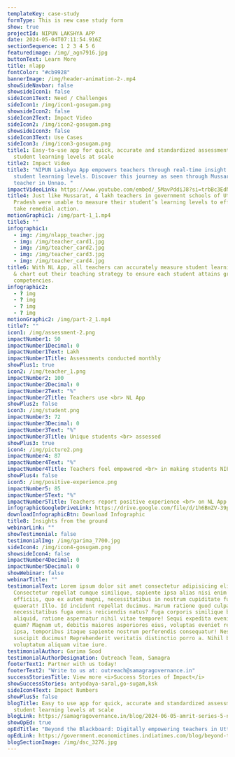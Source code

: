 ```yaml
---
templateKey: case-study
formType: This is new case study form
show: true
projectId: NIPUN LAKSHYA APP
date: 2024-05-04T07:11:54.916Z
sectionSequence: 1 2 3 4 5 6
featuredimage: /img/_agn7916.jpg
buttonText: Learn More
title: nlapp
fontColor: "#cb9928"
bannerImage: /img/header-animation-2-.mp4
showSideNavbar: false
showsideIcon1: false
sideIcon1Text: Need / Challenges
sideIcon1: /img/icon1-gosugam.png
showsideIcon2: false
sideIcon2Text: Impact Video
sideIcon2: /img/icon2-gosugam.png
showsideIcon3: false
sideIcon3Text: Use Cases
sideIcon3: /img/icon3-gosugam.png
title1: Easy-to-use app for quick, accurate and standardized assessment of
  student learning levels at scale
title2: Impact Video
title3: "NIPUN Lakshya App empowers teachers through real-time insight on
  student learning levels. Discover this journey as seen through Mussarrat, a
  teacher in Unnao. "
impactVideoLink: https://www.youtube.com/embed/_5MavPddiJ8?si=trbBc3EdNN8GrCKG
title4: Just like Mussarat, 4 lakh teachers in government schools of Uttar
  Pradesh were unable to measure their student’s learning levels to effectively
  take remedial action.
motionGraphic1: /img/part-1_1.mp4
title5: ""
infographic1:
  - img: /img/nlapp_teacher.jpg
  - img: /img/teacher_card1.jpg
  - img: /img/teacher_card2.jpg
  - img: /img/teacher_card3.jpg
  - img: /img/teacher_card4.jpg
title6: With NL App, all teachers can accurately measure student learning levels
  & chart out their teaching strategy to ensure each student attains grade-level
  competencies.
infographic2:
  - ? img
  - ? img
  - ? img
  - ? img
motionGraphic2: /img/part-2_1.mp4
title7: ""
icon1: /img/assessment-2.png
impactNumber1: 50
impactNumber1Decimal: 0
impactNumber1Text: Lakh
impactNumber1Title: Assessments conducted monthly
showPlus1: true
icon2: /img/teacher_1.png
impactNumber2: 100
impactNumber2Decimal: 0
impactNumber2Text: "%"
impactNumber2Title: Teachers use <br> NL App
showPlus2: false
icon3: /img/student.png
impactNumber3: 72
impactNumber3Decimal: 0
impactNumber3Text: "%"
impactNumber3Title: Unique students <br> assessed
showPlus3: true
icon4: /img/picture2.png
impactNumber4: 87
impactNumber4Text: "%"
impactNumber4Title: Teachers feel empowered <br> in making students NIPUN
showPlus4: false
icon5: /img/positive-experience.png
impactNumber5: 85
impactNumber5Text: "%"
impactNumber5Title: Teachers report positive experience <br> on NL App
infographicGoogleDriveLink: https://drive.google.com/file/d/1h6BmZV-39p0F5njcECbhDOquuMffhVHj/view?usp=sharing
downloadInfographicBtn: Download Infographic
title8: Insights from the ground
webinarLink: ""
showTestimonial: false
testimonialImg: /img/garima_7700.jpg
sideIcon4: /img/icon4-gosugam.png
showsideIcon4: false
impactNumber4Decimal: 0
impactNumber5Decimal: 0
showWebinar: false
webinarTitle: ""
testimonialText: Lorem ipsum dolor sit amet consectetur adipisicing elit.
  Consectetur repellat cumque similique, sapiente ipsa alias nisi enim nesciunt
  officiis, quo ex autem magni, necessitatibus in nostrum cupiditate fugit
  quaerat! Illo. Id incidunt repellat ducimus. Harum ratione quod culpa illo
  necessitatibus fuga omnis reiciendis natus? Fuga corporis similique beatae sed
  aliquid, ratione aspernatur nihil vitae tempore! Sequi expedita eveniet iusto
  quam? Magnam ut, debitis maiores asperiores eius, voluptas eveniet repellendus
  ipsa, temporibus itaque sapiente nostrum perferendis consequatur! Nesciunt,
  suscipit ducimus! Reprehenderit veritatis distinctio porro a. Nihil blanditiis
  voluptatum aliquam vitae iure.
testimonialAuthor: Garima Sood
testimonialAuthorDesignation: Outreach Team, Samagra
footerText1: Partner with us today!
footerText2: "Write to us at: outreach@samagragovernance.in"
successStoriesTitle: View more <i>Success Stories of Impact</i>
showSuccessStories: antyodaya-saral,go-sugam,ksk
sideIcon4Text: Impact Numbers
showPlus5: false
blogTitle: Easy to use app for quick, accurate and standardized assessment of
  student learning levels at scale
blogLink: https://samagragovernance.in/blog/2024-06-05-amrit-series-5-nipun-lakshya-app/
showOpEd: true
opEdTitle: "Beyond the Blackboard: Digitally empowering teachers in Uttar Pradesh  "
opEdLink: https://government.economictimes.indiatimes.com/blog/beyond-the-blackboard-digitally-empowering-teachers-in-uttar-pradesh/110354480
blogSectionImage: /img/dsc_3276.jpg
---
```

